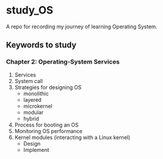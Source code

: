 # study_OS
A repo for recording my journey of learning Operating System.


## Keywords to study

### Chapter 2: Operating-System Services
1. Services
2. System call
3. Strategies for designing OS
    * monolithic
    * layered
    * microkernel
    * modular
    * hybrid
4. Process for booting an OS
5. Monitoring OS performance
6. Kernel modules (interacting with a Linux kernel)
    * Design
    * Implement